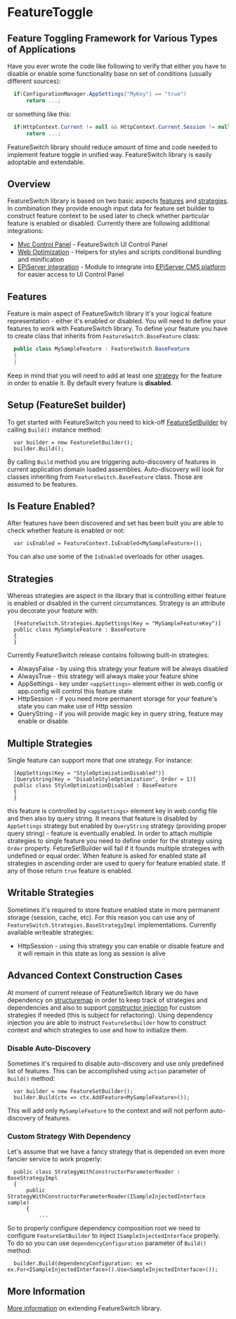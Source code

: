 FeatureToggle
=============

## Feature Toggling Framework for Various Types of Applications
Have you ever wrote the code like following to verify that either you have to disable or enable some functionality base on set of conditions (usually different sources):

```csharp
  if(ConfigurationManager.AppSettings["MyKey"] == "true")
      return ...;
```

or something like this:

```csharp
  if(HttpContext.Current != null && HttpContext.Current.Session != null && HttpContext.Current.Session["MyKey"] == "true")
      return ...;
```

FeatureSwitch library should reduce amount of time and code needed to implement feature toggle in unified way.
FeatureSwitch library is easily adoptable and extendable.

## Overview
FeatureSwitch library is based on two basic aspects [features](https://github.com/valdisiljuconoks/FeatureSwitch/wiki#features) and [strategies](https://github.com/valdisiljuconoks/FeatureSwitch/wiki#strategies). In combination they provide enough input data for feature set builder to construct feature context to be used later to check whether particular feature is enabled or disabled.
Currently there are following additional integrations:
* [Mvc Control Panel](https://github.com/valdisiljuconoks/FeatureSwitch/wiki/Asp.Net-MVC-Integration) - FeatureSwitch UI Control Panel
* [Web Optimization](https://github.com/valdisiljuconoks/FeatureSwitch/wiki/Web-Optimization-Helpers) - Helpers for styles and scripts conditional bundling and minification
* [EPiServer integration](https://github.com/valdisiljuconoks/FeatureSwitch/wiki/EPiServer-Integration) - Module to integrate into [EPiServer CMS platform](http://www.episerver.com) for easier access to UI Control Panel

## Features
Feature is main aspect of FeatureSwitch library it's your logical feature representation - either it's enabled or disabled. You will need to define your features to work with FeatureSwitch library.
To define your feature you have to create class that inherits from `FeatureSwitch.BaseFeature` class:

```csharp
  public class MySampleFeature : FeatureSwitch.BaseFeature
  {
  }
```

Keep in mind that you will need to add at least one [strategy](https://github.com/valdisiljuconoks/FeatureSwitch/wiki#strategies) for the feature in order to enable it.
By default every feature is **disabled**.


## Setup (FeatureSet builder)
To get started with FeatureSwitch you need to kick-off [FeatureSetBuilder](https://github.com/valdisiljuconoks/FeatureSwitch/blob/master/FeatureSwitch/FeatureSetBuilder.cs) by calling `Build()` instance method:

```
  var builder = new FeatureSetBuilder();
  builder.Build();
```

By calling `Build` method you are triggering auto-discovery of features in current application domain loaded assemblies. Auto-discovery will look for classes inheriting from `FeatureSwitch.BaseFeature` class. Those are assumed to be features.

## Is Feature Enabled?
After features have been discovered and set has been built you are able to check whether feature is enabled or not:

```
  var isEnabled = FeatureContext.IsEnabled<MySampleFeature>();
```

You can also use some of the `IsEnabled` overloads for other usages.

## Strategies
Whereas strategies are aspect in the library that is controlling either feature is enabled or disabled in the current circumstances. Strategy is an attribute you decorate your feature with:

```
  [FeatureSwitch.Strategies.AppSettings(Key = "MySampleFeatureKey")]
  public class MySampleFeature : BaseFeature
  {
  }
```

Currently FeatureSwitch release contains following built-in strategies:
* AlwaysFalse - by using this strategy your feature will be always disabled
* AlwaysTrue - this strategy will always make your feature shine
* AppSettings - key under `<appSettings>` element either in web.config or app.config will control this feature state
* HttpSession - if you need more permanent storage for your feature's state you can make use of Http session
* QueryString - if you will provide magic key in query string, feature may enable or disable.

## Multiple Strategies
Single feature can support more that one strategy. For instance:

```
  [AppSettings(Key = "StyleOptimizationDisabled")]
  [QueryString(Key = "DisableStyleOptimization", Order = 1)]
  public class StyleOptimizationDisabled : BaseFeature
  {
  }
```

this feature is controlled by `<appSettings>` element key in web.config file and then also by query string. It means that feature is disabled by `AppSettings` strategy but enabled by `QueryString` strategy (providing proper query string) - feature is eventually enabled.
In order to attach multiple strategies to single feature you need to define order for the strategy using `Order` property. FetureSetBuilder will fail if it founds multiple strategies with undefined or equal order.
When feature is asked for enabled state all strategies in ascending order are used to query for feature enabled state. If any of those return `true` feature is enabled.

## Writable Strategies
Sometimes it's required to store feature enabled state in more permanent storage (session, cache, etc). For this reason you can use any of `FeatureSwitch.Strategies.BaseStrategyImpl` implementations.
Currently available writeable strategies:
* HttpSession - using this strategy you can enable or disable feature and it will remain in this state as long as session is alive

## Advanced Context Construction Cases
At moment of current release of FeatureSwitch library we do have dependency on [structuremap](https://www.nuget.org/packages/structuremap/) in order to keep track of strategies and dependencies and also to support [constructor injection](http://en.wikipedia.org/wiki/Dependency_injection) for custom strategies if needed (this is subject for refactoring).
Using dependency injection you are able to instruct `FeatureSetBuilder` how to construct context and which strategies to use and how to initialize them.

### Disable Auto-Discovery
Sometimes it's required to disable auto-discovery and use only predefined list of features.
This can be accomplished using `action` parameter of `Build()` method:

```
  var builder = new FeatureSetBuilder();
  builder.Build(ctx => ctx.AddFeature<MySampleFeature>());
```

This will add only `MySampleFeature` to the context and will not perform auto-discovery of features.


### Custom Strategy With Dependency
Let's assume that we have a fancy strategy that is depended on even more fancier service to work properly:

```
  public class StrategyWithConstructorParameterReader : BaseStrategyImpl
  {
      public StrategyWithConstructorParameterReader(ISampleInjectedInterface sample)
      {
          ...
```

So to properly configure dependency composition root we need to configure `FeatureSetBuilder` to inject `ISampleInjectedInterface` properly.
To do so you can use `dependencyConfiguration` parameter of `Build()` method:

```
  builder.Build(dependencyConfiguration: ex => ex.For<ISampleInjectedInterface>().Use<SampleInjectedInterface>());
```

## More Information
[More information](https://github.com/valdisiljuconoks/FeatureSwitch/wiki/Extending-FeatureSwitch-library) on extending FeatureSwitch library.
